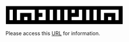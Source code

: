 ![logo](tofmemo2_light.png)

Please access this [URL](https://banx-jp.github.io/tofmemo/) for information.
